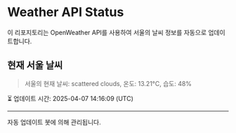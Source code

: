 
# Weather API Status

이 리포지토리는 OpenWeather API를 사용하여 서울의 날씨 정보를 자동으로 업데이트합니다.

## 현재 서울 날씨
> 서울의 현재 날씨: scattered clouds, 온도: 13.21°C, 습도: 48%

⏳ 업데이트 시간: 2025-04-07 14:16:09 (UTC)

---
자동 업데이트 봇에 의해 관리됩니다.
